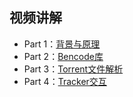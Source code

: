## 视频讲解
 - Part 1：[背景与原理](https://www.bilibili.com/video/BV13P4y1378F/)
 - Part 2：[Bencode库](https://www.bilibili.com/video/BV1zZ4y1678G/)
 - Part 3：[Torrent文件解析](https://www.bilibili.com/video/BV1Vi4y1Q7ns/)
 - Part 4：[Tracker交互](https://www.bilibili.com/video/BV1tS4y1e7Yi/)

